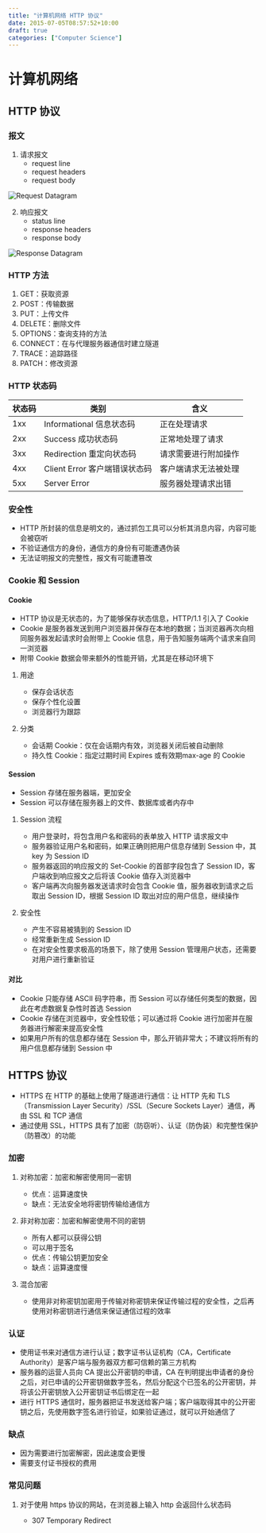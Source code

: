 ```yaml
---
title: "计算机网络 HTTP 协议"
date: 2015-07-05T08:57:52+10:00
draft: true
categories: ["Computer Science"]
---
```


# 计算机网络

## HTTP 协议

### 报文

1. 请求报文
    - request line
    - request headers
    - request body

![Request Datagram](https://raw.githubusercontent.com/chr1sc2y/warehouse-deprecated/refs/heads/main/resources/Computer-Science/Request%20Datagram.png)

2. 响应报文
    - status line
    - response headers
    - response body

![Response Datagram](https://raw.githubusercontent.com/chr1sc2y/warehouse-deprecated/refs/heads/main/resources/Computer-Science/Response%20Datagram.png)

### HTTP 方法

1. GET：获取资源
2. POST：传输数据
3. PUT：上传文件
4. DELETE：删除文件
5. OPTIONS：查询支持的方法
6. CONNECT：在与代理服务器通信时建立隧道
7. TRACE：追踪路径
8. PATCH：修改资源

### HTTP 状态码

| 状态码 | 类别 | 含义 |
|---|---|---|
| 1xx | Informational 信息状态码 | 正在处理请求 |
| 2xx | Success 成功状态码 | 正常地处理了请求 |
| 3xx | Redirection 重定向状态码 | 请求需要进行附加操作 |
| 4xx | Client Error 客户端错误状态码 | 客户端请求无法被处理 |
| 5xx | Server Error | 服务器处理请求出错 |

### 安全性

- HTTP 所封装的信息是明文的，通过抓包工具可以分析其消息内容，内容可能会被窃听
- 不验证通信方的身份，通信方的身份有可能遭遇伪装
- 无法证明报文的完整性，报文有可能遭篡改

### Cookie 和 Session

#### Cookie

- HTTP 协议是无状态的，为了能够保存状态信息，HTTP/1.1 引入了 Cookie
- Cookie 是服务器发送到用户浏览器并保存在本地的数据；当浏览器再次向相同服务器发起请求时会附带上 Cookie 信息，用于告知服务端两个请求来自同一浏览器
- 附带 Cookie 数据会带来额外的性能开销，尤其是在移动环境下

1. 用途
    - 保存会话状态
    - 保存个性化设置
    - 浏览器行为跟踪

2. 分类
    - 会话期 Cookie：仅在会话期内有效，浏览器关闭后被自动删除
    - 持久性 Cookie：指定过期时间 Expires 或有效期max-age 的 Cookie

#### Session

- Session 存储在服务器端，更加安全
- Session 可以存储在服务器上的文件、数据库或者内存中

1. Session 流程
    - 用户登录时，将包含用户名和密码的表单放入 HTTP 请求报文中
    - 服务器验证用户名和密码，如果正确则把用户信息存储到 Session 中，其 key 为 Session ID
    - 服务器返回的响应报文的 Set-Cookie 的首部字段包含了 Session ID，客户端收到响应报文之后将该 Cookie 值存入浏览器中
    - 客户端再次向服务器发送请求时会包含 Cookie 值，服务器收到请求之后取出 Session ID，根据 Session ID 取出对应的用户信息，继续操作

2. 安全性
    - 产生不容易被猜到的 Session ID
    - 经常重新生成 Session ID
    - 在对安全性要求极高的场景下，除了使用 Session 管理用户状态，还需要对用户进行重新验证

#### 对比

- Cookie 只能存储 ASCII 码字符串，而 Session 可以存储任何类型的数据，因此在考虑数据复杂性时首选 Session
- Cookie 存储在浏览器中，安全性较低；可以通过将 Cookie 进行加密并在服务器进行解密来提高安全性
- 如果用户所有的信息都存储在 Session 中，那么开销非常大；不建议将所有的用户信息都存储到 Session 中

## HTTPS 协议

- HTTPS 在 HTTP 的基础上使用了隧道进行通信：让 HTTP 先和 TLS（Transmission Layer Security）/SSL（Secure Sockets Layer）通信，再由 SSL 和 TCP 通信
- 通过使用 SSL，HTTPS 具有了加密（防窃听）、认证（防伪装）和完整性保护（防篡改）的功能

### 加密

1. 对称加密：加密和解密使用同一密钥
    - 优点：运算速度快
    - 缺点：无法安全地将密钥传输给通信方

2. 非对称加密：加密和解密使用不同的密钥
    - 所有人都可以获得公钥
    - 可以用于签名
    - 优点：传输公钥更加安全
    - 缺点：运算速度慢

3. 混合加密
    - 使用非对称密钥加密用于传输对称密钥来保证传输过程的安全性，之后再使用对称密钥进行通信来保证通信过程的效率

### 认证

- 使用证书来对通信方进行认证；数字证书认证机构（CA，Certificate Authority）是客户端与服务器双方都可信赖的第三方机构
- 服务器的运营人员向 CA 提出公开密钥的申请，CA 在判明提出申请者的身份之后，对已申请的公开密钥做数字签名，然后分配这个已签名的公开密钥，并将该公开密钥放入公开密钥证书后绑定在一起
- 进行 HTTPS 通信时，服务器把证书发送给客户端；客户端取得其中的公开密钥之后，先使用数字签名进行验证，如果验证通过，就可以开始通信了

### 缺点

- 因为需要进行加密解密，因此速度会更慢
- 需要支付证书授权的费用

### 常见问题

1. 对于使用 https 协议的网站，在浏览器上输入 http 会返回什么状态码

    - 307 Temporary Redirect
